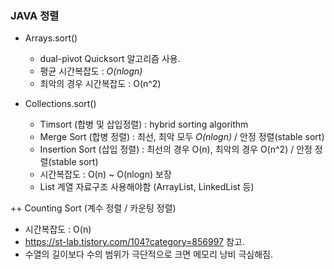 ### JAVA 정렬

* Arrays.sort() 

  * dual-pivot Quicksort 알고리즘 사용.
  * 평균 시간복잡도 : *O(nlogn)*
  * 최악의 경우 시간복잡도 : O(n^2)

* Collections.sort()

  - Timsort (합병 및 삽입정렬) : hybrid sorting algorithm

  * Merge Sort (합병 정렬) : 최선, 최악 모두 *O(nlogn)*  /  안정 정렬(stable sort)
  * Insertion Sort (삽입 정렬) : 최선의 경우 O(n), 최악의 경우 O(n^2)  /  안정 정렬(stable sort)
  * 시간복잡도 : O(n) ~ O(nlogn) 보장
  * List 계열 자료구조 사용해야함 (ArrayList, LinkedList 등)



++ Counting Sort (계수 정렬 / 카운팅 정렬)

 - 시간복잡도 : O(n)
 - https://st-lab.tistory.com/104?category=856997 참고.
 - 수열의 길이보다 수의 범위가 극단적으로 크면 메모리 낭비 극심해짐.